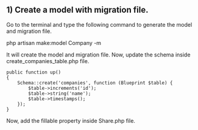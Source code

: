 ## 1) Create a model with migration file.

Go to the terminal and type the following command to generate the model and migration file.

php artisan make:model Company -m

It will create the model and migration file. Now, update the schema inside <timestamp>create_companies_table.php file.

    public function up()
    {
        Schema::create('companies', function (Blueprint $table) {
            $table->increments('id');
            $table->string('name');
            $table->timestamps();
        });
    }
    
Now, add the fillable property inside Share.php file.

<?php

namespace App;

use Illuminate\Database\Eloquent\Model;

    class Company extends Model
    {
        protected $fillable = ['name'];

        protected $guarded = ['id', 'created_at', 'update_at'];

        protected $table = 'companies';
    }


 ## 2) Create a controller file
 
